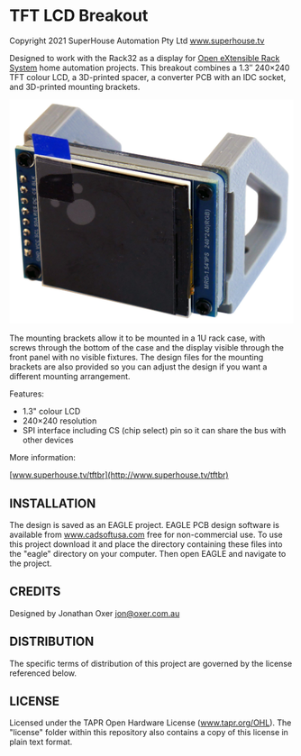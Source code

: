 TFT LCD Breakout
================

Copyright 2021 SuperHouse Automation Pty Ltd  www.superhouse.tv

Designed to work with the Rack32 as a display for [Open eXtensible Rack System](https://oxrs.io/) 
home automation projects. This breakout combines a 1.3″ 240×240 TFT 
colour LCD, a 3D-printed spacer, a converter PCB with an IDC socket, 
and 3D-printed mounting brackets.

![TFT Breakout](Images/TFTBR-v2_0-oblique.jpg)

The mounting brackets allow it to be mounted in a 1U rack case, with 
screws through the bottom of the case and the display visible through 
the front panel with no visible fixtures. The design files for the 
mounting brackets are also provided so you can adjust the design if 
you want a different mounting arrangement.

Features:

 * 1.3" colour LCD
 * 240×240 resolution
 * SPI interface including CS (chip select) pin so it can share the bus with other devices

More information:

  [www.superhouse.tv/tftbr](http://www.superhouse.tv/tftbr)

INSTALLATION
------------
The design is saved as an EAGLE project. EAGLE PCB design software is
available from www.cadsoftusa.com free for non-commercial use. To use
this project download it and place the directory containing these files
into the "eagle" directory on your computer. Then open EAGLE and
navigate to the project.


CREDITS
-------
Designed by Jonathan Oxer jon@oxer.com.au


DISTRIBUTION
------------
The specific terms of distribution of this project are governed by the
license referenced below.


LICENSE
-------
Licensed under the TAPR Open Hardware License (www.tapr.org/OHL).
The "license" folder within this repository also contains a copy of
this license in plain text format.
